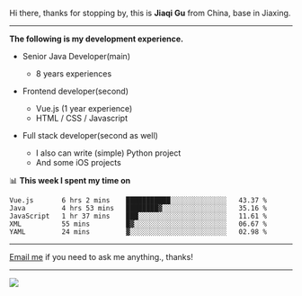 Hi there, thanks for stopping by, this is **Jiaqi Gu** from China, base in Jiaxing.

---

**The following is my development experience.**

- Senior Java Developer(main)
  - 8 years experiences

- Frontend developer(second)
  - Vue.js (1 year experience)
  - HTML / CSS / Javascript
  
- Full stack developer(second as well)
  - I also can write (simple) Python project
  - And some iOS projects

📊 **This week I spent my time on**
<!--START_SECTION:waka-->
```text
Vue.js       6 hrs 2 mins    ███████████░░░░░░░░░░░░░░   43.37 % 
Java         4 hrs 53 mins   ████████▓░░░░░░░░░░░░░░░░   35.16 % 
JavaScript   1 hr 37 mins    ███░░░░░░░░░░░░░░░░░░░░░░   11.61 % 
XML          55 mins         █▓░░░░░░░░░░░░░░░░░░░░░░░   06.67 % 
YAML         24 mins         ▓░░░░░░░░░░░░░░░░░░░░░░░░   02.98 % 
```
<!--END_SECTION:waka-->

---

[Email me](mailto:droidqw@gmail.com?subject=Hiring_from_GitHub) if you need to ask me anything., thanks!

---

![]( https://visitor-badge.glitch.me/badge?page_id=githubgujiaqi)
